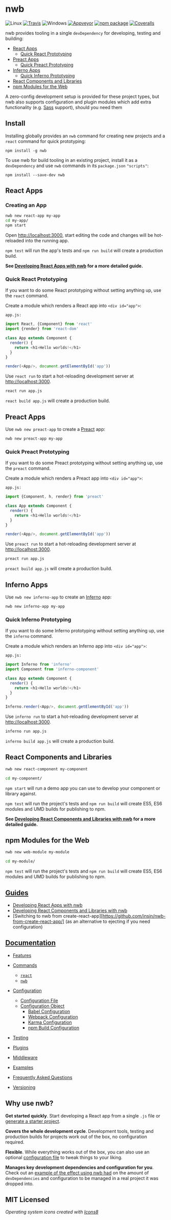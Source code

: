 # nwb

![Linux](resources/linux.png) [![Travis][travis-badge]][travis]
![Windows](resources/windows.png) [![Appveyor][appveyor-badge]][appveyor]
[![npm package][npm-badge]][npm]
[![Coveralls][coveralls-badge]][coveralls]

nwb provides tooling in a single `devDependency` for developing, testing and building:

- [React Apps](#react-apps)
  - [Quick React Prototyping](#quick-react-prototyping)
- [Preact Apps](#preact-apps)
  - [Quick Preact Prototyping](#quick-preact-prototyping)
- [Inferno Apps](#inferno-apps)
  - [Quick Inferno Prototyping](#quick-inferno-prototyping)
- [React Components and Libraries](#react-components-and-libraries)
- [npm Modules for the Web](#npm-modules-for-the-web)

A zero-config development setup is provided for these project types, but nwb also supports configuration and plugin modules which add extra functionality (e.g. [Sass](http://sass-lang.com/) support), should you need them

## Install

Installing globally provides an `nwb` command for creating new projects and a `react` command for quick prototyping:

```
npm install -g nwb
```

To use nwb for build tooling in an existing project, install it as a `devDependency` and use `nwb` commands in its `package.json` `"scripts"`:

```
npm install --save-dev nwb
```

## React Apps

### Creating an App

```sh
nwb new react-app my-app
cd my-app/
npm start
```

Open [http://localhost:3000](http://localhost:3000), start editing the code and changes will be hot-reloaded into the running app.

`npm test` will run the app's tests and `npm run build` will create a production build.

**See [Developing React Apps with nwb](/docs/guides/ReactApps.md#developing-react-apps-with-nwb) for a more detailed guide.**

### Quick React Prototyping

If you want to do some React prototyping without setting anything up, use the `react` command.

Create a module which renders a React app into `<div id="app">`:

`app.js:`
```js
import React, {Component} from 'react'
import {render} from 'react-dom'

class App extends Component {
  render() {
    return <h1>Hello worlds!</h1>
  }
}

render(<App/>, document.getElementById('app'))
```

Use `react run` to start a hot-reloading development server at [http://localhost:3000](http://localhost:3000).

```sh
react run app.js
```

`react build app.js` will create a production build.

## Preact Apps

Use `nwb new preact-app` to create a [Preact](https://preactjs.com/) app:

```sh
nwb new preact-app my-app
```

### Quick Preact Prototyping

If you want to do some Preact prototyping without setting anything up, use the `preact` command.

Create a module which renders a Preact app into `<div id="app">`:

`app.js:`
```js
import {Component, h, render} from 'preact'

class App extends Component {
  render() {
    return <h1>Hello worlds!</h1>
  }
}

render(<App/>, document.getElementById('app'))
```

Use `preact run` to start a hot-reloading development server at [http://localhost:3000](http://localhost:3000).

```sh
preact run app.js
```

`preact build app.js` will create a production build.

## Inferno Apps

Use `nwb new inferno-app` to create an [Inferno](https://github.com/trueadm/inferno#readme) app:

```sh
nwb new inferno-app my-app
```

### Quick Inferno Prototyping

If you want to do some Inferno prototyping without setting anything up, use the `inferno` command.

Create a module which renders an Inferno app into `<div id="app">`:

`app.js:`
```js
import Inferno from 'inferno'
import Component from 'inferno-component'

class App extends Component {
  render() {
    return <h1>Hello worlds!</h1>
  }
}

Inferno.render(<App/>, document.getElementById('app'))
```

Use `inferno run` to start a hot-reloading development server at [http://localhost:3000](http://localhost:3000).

```sh
inferno run app.js
```

`inferno build app.js` will create a production build.

## React Components and Libraries

```sh
nwb new react-component my-component

cd my-component/
```

`npm start` will run a demo app you can use to develop your component or library against.

`npm test` will run the project's tests and `npm run build` will create ES5, ES6 modules and UMD builds for publishing to npm.

**See [Developing React Components and Libraries with nwb](/docs/guides/ReactComponents.md#developing-react-components-and-libraries-with-nwb) for a more detailed guide.**

## npm Modules for the Web

```sh
nwb new web-module my-module

cd my-module/
```

`npm test` will run the project's tests and `npm run build` will create ES5, ES6 modules and UMD builds for publishing to npm.

## [Guides](/docs/guides/#table-of-contents)

- [Developing React Apps with nwb](/docs/guides/ReactApps.md)
- [Developing React Components and Libraries with nwb](/docs/guides/ReactComponents.md#developing-react-components-and-libraries-with-nwb)
- [Switching to nwb from create-react-app][https://github.com/insin/nwb-from-create-react-app/] (as an alternative to ejecting if you need configuration)

## [Documentation](/docs/#table-of-contents)

- [Features](/docs/Features.md#features)
- [Commands](/docs/Commands.md#commands)
  - [`react`](/docs/Commands.md#react)
  - [`nwb`](/docs/Commands.md#nwb)
- [Configuration](/docs/Configuration.md#configuration)
  - [Configuration File](/docs/Configuration.md#configuration-file)
  - [Configuration Object](/docs/Configuration.md#configuration-object)
    - [Babel Configuration](/docs/Configuration.md#babel-configuration)
    - [Webpack Configuration](/docs/Configuration.md#webpack-configuration)
    - [Karma Configuration](/docs/Configuration.md#karma-configuration)
    - [npm Build Configuration](/docs/Configuration.md#npm-build-configuration)
- [Testing](/docs/Testing.md#testing)
- [Plugins](/docs/Plugins.md#plugins)
- [Middleware](/docs/Middleware.md#middleware)
- [Examples](/docs/Examples.md#examples)
- [Frequently Asked Questions](/docs/FAQ.md#frequently-asked-questions)

- [Versioning](/docs/Versioning.md#versioning)

## Why use nwb?

**Get started quickly**. Start developing a React app from a single `.js` file or [generate a starter project](/docs/Commands.md#new).

**Covers the whole development cycle**. Development tools, testing and production builds for projects work out of the box, no configuration required.

**Flexible**. While everything works out of the box, you can also use an optional [configuration file](/docs/Configuration.md#configuration-file) to tweak things to your liking.

**Manages key development dependencies and configuration for you**. Check out an [example of the effect using nwb had](https://github.com/insin/react-yelp-clone/compare/master...nwb) on the amount of `devDependencies` and configuration to be managed in a real project it was dropped into.

## MIT Licensed

*Operating system icons created with [Icons8](https://icons8.com/)*

[travis-badge]: https://img.shields.io/travis/insin/nwb/master.png?style=flat-square
[travis]: https://travis-ci.org/insin/nwb

[appveyor-badge]: https://img.shields.io/appveyor/ci/insin/nwb/master.png?style=flat-square
[appveyor]: https://ci.appveyor.com/project/insin/nwb

[npm-badge]: https://img.shields.io/npm/v/nwb.png?style=flat-square
[npm]: https://www.npmjs.org/package/nwb

[coveralls-badge]: https://img.shields.io/coveralls/insin/nwb/master.png?style=flat-square
[coveralls]: https://coveralls.io/github/insin/nwb
